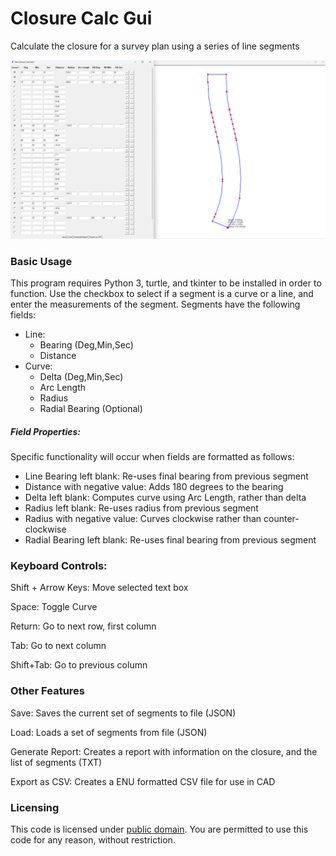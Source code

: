 # Closure Calc Gui
Calculate the closure for a survey plan using a series of line segments

![Closure Calc GUI Screenshot, with grid of inputs on the left and visual diagram on the right](https://github.com/gsuofc/closure-calc-gui/blob/main/screenshot.png?raw=true)

### Basic Usage
This program requires Python 3, turtle, and tkinter to be installed in order to function. Use the checkbox to select if a segment is a curve or a line, and enter the measurements of the segment. Segments have the following fields:
- Line:
  - Bearing (Deg,Min,Sec)
  - Distance
- Curve:
  - Delta (Deg,Min,Sec)
  - Arc Length
  - Radius
  - Radial Bearing (Optional)
 
##### Field Properties:
Specific functionality will occur when fields are formatted as follows:
- Line Bearing left blank: Re-uses final bearing from previous segment
- Distance with negative value: Adds 180 degrees to the bearing
- Delta left blank: Computes curve using Arc Length, rather than delta
- Radius left blank: Re-uses radius from previous segment
- Radius with negative value: Curves clockwise rather than counter-clockwise
- Radial Bearing left blank: Re-uses final bearing from previous segment
 
### Keyboard Controls:
Shift + Arrow Keys: Move selected text box

Space: Toggle Curve

Return: Go to next row, first column

Tab: Go to next column

Shift+Tab: Go to previous column

### Other Features
Save: Saves the current set of segments to file (JSON)

Load: Loads a set of segments from file (JSON)

Generate Report: Creates a report with information on the closure, and the list of segments (TXT)

Export as CSV: Creates a ENU formatted CSV file for use in CAD

### Licensing
This code is licensed under [public domain](https://github.com/gsuofc/closure-calc-gui?tab=CC0-1.0-1-ov-file). You are permitted to use this code for any reason, without restriction. 
